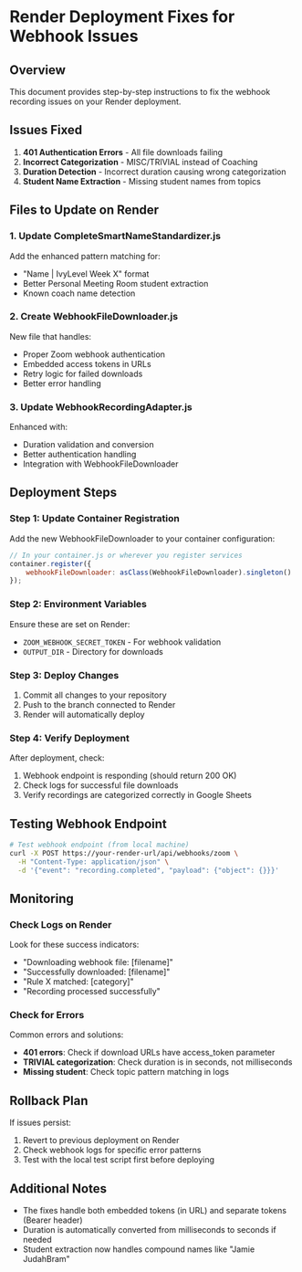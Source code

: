 # Render Deployment Fixes for Webhook Issues

## Overview
This document provides step-by-step instructions to fix the webhook recording issues on your Render deployment.

## Issues Fixed
1. **401 Authentication Errors** - All file downloads failing
2. **Incorrect Categorization** - MISC/TRIVIAL instead of Coaching
3. **Duration Detection** - Incorrect duration causing wrong categorization
4. **Student Name Extraction** - Missing student names from topics

## Files to Update on Render

### 1. Update CompleteSmartNameStandardizer.js
Add the enhanced pattern matching for:
- "Name | IvyLevel Week X" format
- Better Personal Meeting Room student extraction
- Known coach name detection

### 2. Create WebhookFileDownloader.js
New file that handles:
- Proper Zoom webhook authentication
- Embedded access tokens in URLs
- Retry logic for failed downloads
- Better error handling

### 3. Update WebhookRecordingAdapter.js
Enhanced with:
- Duration validation and conversion
- Better authentication handling
- Integration with WebhookFileDownloader

## Deployment Steps

### Step 1: Update Container Registration
Add the new WebhookFileDownloader to your container configuration:

```javascript
// In your container.js or wherever you register services
container.register({
    webhookFileDownloader: asClass(WebhookFileDownloader).singleton()
});
```

### Step 2: Environment Variables
Ensure these are set on Render:
- `ZOOM_WEBHOOK_SECRET_TOKEN` - For webhook validation
- `OUTPUT_DIR` - Directory for downloads

### Step 3: Deploy Changes
1. Commit all changes to your repository
2. Push to the branch connected to Render
3. Render will automatically deploy

### Step 4: Verify Deployment
After deployment, check:
1. Webhook endpoint is responding (should return 200 OK)
2. Check logs for successful file downloads
3. Verify recordings are categorized correctly in Google Sheets

## Testing Webhook Endpoint

```bash
# Test webhook endpoint (from local machine)
curl -X POST https://your-render-url/api/webhooks/zoom \
  -H "Content-Type: application/json" \
  -d '{"event": "recording.completed", "payload": {"object": {}}}'
```

## Monitoring

### Check Logs on Render
Look for these success indicators:
- "Downloading webhook file: [filename]"
- "Successfully downloaded: [filename]"
- "Rule X matched: [category]"
- "Recording processed successfully"

### Check for Errors
Common errors and solutions:
- **401 errors**: Check if download URLs have access_token parameter
- **TRIVIAL categorization**: Check duration is in seconds, not milliseconds
- **Missing student**: Check topic pattern matching in logs

## Rollback Plan
If issues persist:
1. Revert to previous deployment on Render
2. Check webhook logs for specific error patterns
3. Test with the local test script first before deploying

## Additional Notes
- The fixes handle both embedded tokens (in URL) and separate tokens (Bearer header)
- Duration is automatically converted from milliseconds to seconds if needed
- Student extraction now handles compound names like "Jamie JudahBram"